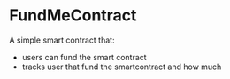 # FundMeContract
A simple smart contract that:
- users can fund the smart contract
- tracks user that fund the smartcontract and how much
